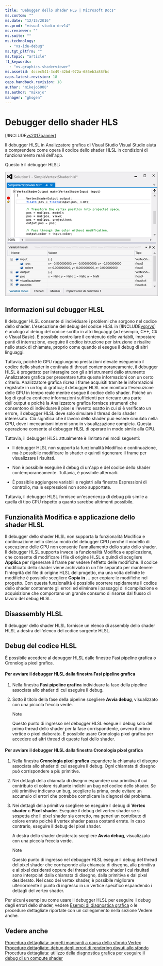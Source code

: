 ```yaml
---
title: "Debugger dello shader HLS | Microsoft Docs"
ms.custom: ""
ms.date: "12/15/2016"
ms.prod: "visual-studio-dev14"
ms.reviewer: ""
ms.suite: ""
ms.technology: 
  - "vs-ide-debug"
ms.tgt_pltfrm: ""
ms.topic: "article"
f1_keywords: 
  - "vs.graphics.shaderviewer"
ms.assetid: 4ccec541-3c49-42bd-972a-686eb3a88fbc
caps.latest.revision: 18
caps.handback.revision: 18
author: "mikejo5000"
ms.author: "mikejo"
manager: "ghogen"
---
```

# Debugger dello shader HLS
[!INCLUDE[vs2017banner](../code-quality/includes/vs2017banner.md)]

Il debugger HLSL in Analizzatore grafica di Visual Studio Visual Studio aiuta a comprendere come opera il codice dello shader HLSL in condizioni di funzionamento reali dell'app.  
  
 Questo è il debugger HLSL:  
  
 ![Debug di HLSL usando le finestre Stack di chiamate ed Espressioni di controllo.](../debugger/media/gfx_diag_demo_hlsl_debugger_orientation.png "gfx\_diag\_demo\_hlsl\_debugger\_orientation")  
  
## Informazioni sul debugger HLSL  
 Il debugger HLSL consente di individuare i problemi che sorgono nel codice dello shader.  L'esecuzione del debug del codice HLSL in [!INCLUDE[vsprvs](../code-quality/includes/vsprvs_md.md)] è analogo al debug del codice scritto in altri linguaggi \(ad esempio, C\+\+, C\# o Visual Basic\).  È possibile controllare il contenuto delle variabili, impostare punti di interruzione, eseguire il codice istruzione per istruzione e risalire nello stack di chiamate, proprio come quando si esegue il debug di altri linguaggi.  
  
 Tuttavia, poiché le GPU raggiungono prestazioni elevate eseguendo il codice dello shader in centinaia di thread contemporaneamente, il debugger HLSL è progettato per interagire con gli altri strumenti dello strumento Analizzatore grafica per presentare tutte queste informazioni con un certo criterio.  Analizzatore grafica ricrea i frame acquisiti tramite le informazioni registrate in un log di grafica; il debugger HLSL non monitora l'esecuzione delle GPU in tempo reale mentre esegue il codice dello shader.  Poiché un log di grafica contiene informazioni sufficienti per ricreare una parte dell'output e poiché la Analizzatore grafica fornisce strumenti che consentono di individuare il pixel e l'evento esatto in cui si è verificato un errore, il debugger HLSL deve solo simulare il thread dello shader interessato.  Ciò significa che il lavoro dello shader può essere simulato nella CPU, dove i meccanismi interni sono in visualizzazione completa.  Questa operazione consente al debugger HLSL di operare in modo simile alla CPU.  
  
 Tuttavia, il debugger HLSL attualmente è limitato nei modi seguenti:  
  
-   Il debugger HLSL non supporta la funzionalità Modifica e continuazione, ma è possibile modificare lo shader e quindi rigenerare il frame per visualizzare i risultati.  
  
-   Non è possibile eseguire il debug di un'app e del codice dello shader contemporaneamente.  Tuttavia, è possibile alternarli.  
  
-   È possibile aggiungere variabili e registri alla finestra Espressioni di controllo, ma le espressioni non sono supportate.  
  
 Tuttavia, il debugger HLSL fornisce un'esperienza di debug più simile a quella di tipo CPU rispetto a quanto sarebbe altrimenti possibile.  
  
## Funzionalità Modifica e applicazione dello shader HLSL  
 Il debugger dello shader HLSL non supporta la funzionalità Modifica e continuazione nello stesso modo del debugger CPU perché il modello di esecuzione delle GPU non consente l'annullamento dello stato dello shader.  Il debugger HLSL supporta invece la funzionalità Modifica e applicazione, che consente di modificare i file di origine HLSL e quindi di scegliere **Applica** per rigenerare il frame per vedere l'effetto delle modifiche.  Il codice modificato dello shader viene archiviato in un file separato per mantenere l'integrità del file di origine HLSL del progetto, ma una volta definite le modifiche è possibile scegliere **Copia in ...** per copiare le modifiche nel progetto.  Con questa funzionalità è possibile scorrere rapidamente il codice dello shader contenente gli errori ed eliminare i passaggi di ricompilazione e acquisizione che comportano un grande consumo di risorse dal flusso di lavoro del debug HLSL.  
  
## Disassembly HLSL  
 Il debugger dello shader HLSL fornisce un elenco di assembly dello shader HLSL a destra dell'elenco del codice sorgente HLSL.  
  
## Debug del codice HLSL  
 È possibile accedere al debugger HLSL dalle finestre Fasi pipeline grafica o Cronologia pixel grafica.  
  
#### Per avviare il debugger HLSL dalla finestra Fasi pipeline grafica  
  
1.  Nella finestra **Fasi pipeline grafica** individuare la fase della pipeline associata allo shader di cui eseguire il debug.  
  
2.  Sotto il titolo della fase della pipeline scegliere **Avvia debug**, visualizzato con una piccola freccia verde.  
  
    > [!NOTE]
    >  Questo punto di ingresso nel debugger HLSL esegue il debug solo del primo thread dello shader per la fase corrispondente, ovvero il primo vertice o pixel elaborato.  È possibile usare Cronologia pixel grafica per accedere ad altri thread di queste fasi dello shader.  
  
#### Per avviare il debugger HLSL dalla finestra Cronologia pixel grafica  
  
1.  Nella finestra **Cronologia pixel grafica** espandere la chiamata di disegno associata allo shader di cui eseguire il debug.  Ogni chiamata di disegno può corrispondere a più primitive.  
  
2.  Nei dettagli della chiamata di disegno espandere una primitiva il cui contributo di colore risultante indichi un bug nel codice dello shader.  Se più primitive indicano un bug, scegliere la prima, onde evitare un accumulo di errori che potrebbe complicare la diagnosi del problema.  
  
3.  Nei dettagli della primitiva scegliere se eseguire il debug di **Vertex shader** o **Pixel shader**.  Eseguire il debug del vertex shader se si sospetta che il pixel shader sia corretto, ma generi un contributo di colore errato poiché il vertex shader passa costanti errate.  In caso contrario, eseguire il debug del pixel shader.  
  
     A destra dello shader desiderato scegliere **Avvia debug**, visualizzato con una piccola freccia verde.  
  
    > [!NOTE]
    >  Questo punto di ingresso nel debugger HLSL esegue il debug del thread del pixel shader che corrisponde alla chiamata di disegno, alla primitiva e al pixel desiderati oppure dei thread del vertex shader i cui risultati sono interpolati dalla chiamata di disegno, dalla primitiva e dal pixel desiderato.  Nel caso dei vertex shader, è possibile migliorare ulteriormente il punto di ingresso in un vertice specifico espandendo i dettagli del vertex shader.  
  
 Per alcuni esempi su come usare il debugger HLSL per eseguire il debug degli errori dello shader, vedere [Esempi di diagnostica grafica](../debugger/graphics-diagnostics-examples.md) o le procedure dettagliate riportate con un collegamento nella sezione Vedere anche.  
  
## Vedere anche  
 [Procedura dettagliata: oggetti mancanti a causa dello sfondo Vertex](../debugger/walkthrough-missing-objects-due-to-vertex-shading.md)   
 [Procedure dettagliate: debug degli errori di rendering dovuti allo sfondo](../debugger/walkthrough-debugging-rendering-errors-due-to-shading.md)   
 [Procedura dettagliata: utilizzo della diagnostica grafica per eseguire il debug di un compute shader](../debugger/walkthrough-using-graphics-diagnostics-to-debug-a-compute-shader.md)